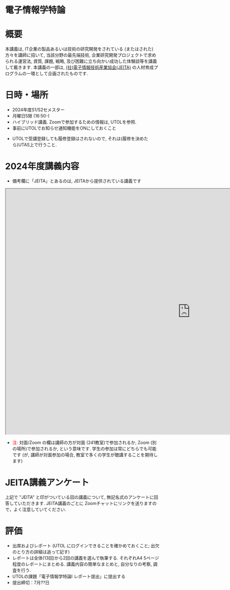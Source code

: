 

# 電子情報学特論

# 概要

本講義は, IT企業の製品あるいは技術の研究開発をされている (またはされた)方々を講師に招いて, 当該分野の最先端技術, 企業研究開発プロジェクトで求められる運営法, 資質, 課題, 戦略, 及び困難に立ち向かい成功した体験談等を講義して戴きます. 本講義の一部は, [(社)電子情報技術産業協会(JEITA)](https://www.jeita.or.jp/japanese/) の人材育成プログラムの一環として企画されたものです. 

# 日時・場所

* 2024年度S1/S2セメスター
* 月曜日5限 (16:50-)
* ハイブリッド講義. Zoomで参加するための情報は, UTOLを参照.
* 事前にUTOLでお知らせ通知機能をONにしておくこと
<!-- ([手順](https://www.youtube.com/watch?v=xAur5zar5Sc)) -->
* UTOLで受講登録しても履修登録はされないので, それは(履修を決めたら)UTAS上で行うこと.

# 2024年度講義内容

* 備考欄に「JEITA」とあるのは, JEITAから提供されている講義です

<iframe src="https://docs.google.com/spreadsheets/d/e/2PACX-1vTqO4SafgVDze68UDyv_-hTn99OJEvZl12IaoCaEWHbCF6FezYpq20Xyo0TtpCHIqpOSB5jTCCNMGVU/pubhtml?gid=0&amp;single=true&amp;widget=true&amp;headers=false" width=1200 height=800></iframe>

* <font color="red">注:</font> 対面/Zoom の欄は講師の方が対面 (241教室)で参加されるか, Zoom (別の場所)で参加されるか, という意味です. 学生の参加は常にどちらでも可能です (が, 講師が対面参加の場合, 教室で多くの学生が聴講することを期待します)


# JEITA講義アンケート

上記で "JEITA" と印がついている回の講義について, 無記名式のアンケートに回答していただきます. JEITA講義のごとに Zoomチャットにリンクを送りますので，よく注意していてください.

# 評価

* 出席およびレポート (UTOL にログインできることを確かめておくこと; 出欠のとり方の詳細は追って記す)
* レポートは全体(13回)から2回の講義を選んで執筆する. それぞれA4 5ページ程度のレポートにまとめる. 講義内容の簡単なまとめと, 自分なりの考察, 調査を行う.
* UTOLの課題「電子情報学特論I レポート提出」に提出する
* 提出締切：7月??日



